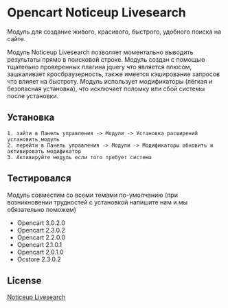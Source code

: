 # Opencart Noticeup Livesearch

Модуль для создание живого, красивого, быстрого, удобного поиска на сайте.

Модуль Noticeup Livesearch позволяет моментально выводить результаты прямо в поисковой строке. Модуль создан с помощью тщательно проверенных плагина jquery что является плюсом, зашкаливает кросбраузерность, также имеется кэширование запросов что влияет на быстроту. Модуль использует модификаторы (лёгкая и безопасная установка), что исключает поломку или сбой системы после установки.

## Установка

```
1. зайти в Панель управления -> Модули -> Установка расширений установить модуль
2. перейти в Панель управления -> Модули -> Модификаторы обновить и активировать модификатор
3. Активируйте модуль если того требует система
```

## Тестировался

Модуль совместим со всеми темами по-умолчанию (при возникновении трудностей с установкой напишите нам и мы обязательно поможем)

* Opencart 3.0.2.0
* Opencart 2.3.0.2
* Opencart 2.2.0.0
* Opencart 2.1.0.1
* Opencart 2.0.1.0
* Ocstore 2.3.0.2

## License
[Noticeup Livesearch](https://opencartforum.com/files/file/4901-noticeup-livesearchzhivoy-poisk/)
